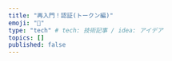 ```yaml
---
title: "再入門！認証(トークン編)"
emoji: "🙆"
type: "tech" # tech: 技術記事 / idea: アイデア
topics: []
published: false
---
```

